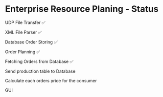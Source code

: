 # Enterprise Resource Planing - Status
UDP File Transfer ✅

XML File Parser ✅ 

Database Order Storing ✅

Order Planning ✅

Fetching Orders from Database ✅

Send production table to Database

Calculate each orders price for the consumer

GUI

